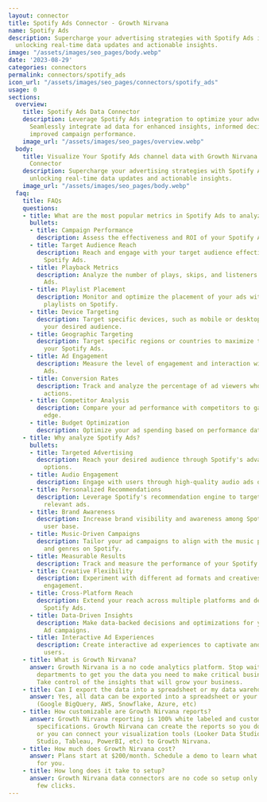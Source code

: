 ```yaml
---
layout: connector
title: Spotify Ads Connector - Growth Nirvana
name: Spotify Ads
description: Supercharge your advertising strategies with Spotify Ads integration,
  unlocking real-time data updates and actionable insights.
image: "/assets/images/seo_pages/body.webp"
date: '2023-08-29'
categories: connectors
permalink: connectors/spotify_ads
icon_url: "/assets/images/seo_pages/connectors/spotify_ads"
usage: 0
sections:
  overview:
    title: Spotify Ads Data Connector
    description: Leverage Spotify Ads integration to optimize your advertising campaigns.
      Seamlessly integrate ad data for enhanced insights, informed decisions, and
      improved campaign performance.
    image_url: "/assets/images/seo_pages/overview.webp"
  body:
    title: Visualize Your Spotify Ads channel data with Growth Nirvana's Spotify Ads
      Connector
    description: Supercharge your advertising strategies with Spotify Ads integration,
      unlocking real-time data updates and actionable insights.
    image_url: "/assets/images/seo_pages/body.webp"
  faq:
    title: FAQs
    questions:
    - title: What are the most popular metrics in Spotify Ads to analyze?
      bullets:
      - title: Campaign Performance
        description: Assess the effectiveness and ROI of your Spotify Ads campaigns.
      - title: Target Audience Reach
        description: Reach and engage with your target audience effectively through
          Spotify Ads.
      - title: Playback Metrics
        description: Analyze the number of plays, skips, and listeners for your Spotify
          Ads.
      - title: Playlist Placement
        description: Monitor and optimize the placement of your ads within popular
          playlists on Spotify.
      - title: Device Targeting
        description: Target specific devices, such as mobile or desktop, to reach
          your desired audience.
      - title: Geographic Targeting
        description: Target specific regions or countries to maximize the impact of
          your Spotify Ads.
      - title: Ad Engagement
        description: Measure the level of engagement and interaction with your Spotify
          Ads.
      - title: Conversion Rates
        description: Track and analyze the percentage of ad viewers who take desired
          actions.
      - title: Competitor Analysis
        description: Compare your ad performance with competitors to gain a competitive
          edge.
      - title: Budget Optimization
        description: Optimize your ad spending based on performance data and insights.
    - title: Why analyze Spotify Ads?
      bullets:
      - title: Targeted Advertising
        description: Reach your desired audience through Spotify's advanced targeting
          options.
      - title: Audio Engagement
        description: Engage with users through high-quality audio ads on Spotify.
      - title: Personalized Recommendations
        description: Leverage Spotify's recommendation engine to target users with
          relevant ads.
      - title: Brand Awareness
        description: Increase brand visibility and awareness among Spotify's extensive
          user base.
      - title: Music-Driven Campaigns
        description: Tailor your ad campaigns to align with the music preferences
          and genres on Spotify.
      - title: Measurable Results
        description: Track and measure the performance of your Spotify Ads in real-time.
      - title: Creative Flexibility
        description: Experiment with different ad formats and creatives to optimize
          engagement.
      - title: Cross-Platform Reach
        description: Extend your reach across multiple platforms and devices through
          Spotify Ads.
      - title: Data-Driven Insights
        description: Make data-backed decisions and optimizations for your Spotify
          Ad campaigns.
      - title: Interactive Ad Experiences
        description: Create interactive ad experiences to captivate and engage Spotify
          users.
    - title: What is Growth Nirvana?
      answer: Growth Nirvana is a no code analytics platform. Stop waiting for other
        departments to get you the data you need to make critical business decisions.
        Take control of the insights that will grow your business.
    - title: Can I export the data into a spreadsheet or my data warehouse?
      answer: Yes, all data can be exported into a spreadsheet or your data warehouse
        (Google BigQuery, AWS, Snowflake, Azure, etc)
    - title: How customizable are Growth Nirvana reports?
      answer: Growth Nirvana reporting is 100% white labeled and customized to your
        specifications. Growth Nirvana can create the reports so you don’t have to
        or you can connect your visualization tools (Looker Data Studio/Google Data
        Studio, Tableau, PowerBI, etc) to Growth Nirvana.
    - title: How much does Growth Nirvana cost?
      answer: Plans start at $200/month. Schedule a demo to learn what plan is best
        for you.
    - title: How long does it take to setup?
      answer: Growth Nirvana data connectors are no code so setup only requires a
        few clicks.
---
```

